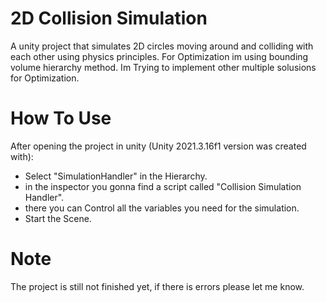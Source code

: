 # 2D Collision Simulation
A unity project that simulates 2D circles moving around and colliding with each other using physics principles.
For Optimization im using bounding volume hierarchy method.
Im Trying to implement other multiple solusions for Optimization.

# How To Use
After opening the project in unity (Unity 2021.3.16f1 version was created with):
* Select "SimulationHandler" in the Hierarchy.
* in the inspector you gonna find a script called "Collision Simulation Handler".
* there you can Control all the variables you need for the simulation.
* Start the Scene.

# Note
The project is still not finished yet, if there is errors please let me know.
